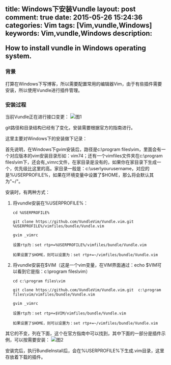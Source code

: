 title: Windows下安装Vundle
layout: post
comment: true
date: 2015-05-26 15:24:36
categories: Vim
tags: [Vim,vundle,Windows]
keywords: Vim,vundle,Windows
description: <div class="note info"><p>How to install vundle in Windows operating system.</p></div>
---
### 背景

打算在Windows下写博客，所以需要配置常用的编辑器Vim，由于有些插件需要安装，所以使用Vundle进行插件管理。

### 安装过程

当前Vundle正在进行接口变更：
![图1](Windows下安装Vundle1.png)

git路径和目录结构已经有了变化，安装需要根据官方的指南进行。

这里主要对Windows下的安装做下记录：

首先说明，在Windows下gvim安装后，路径是c:\program files\vim，里面会有一个对应版本的vim安装目录形如：vim74；还有一个vimfiles文件夹在c:\program files\vim下，还会有_vimrc文件，在家目录是没有的，如果你在家目录下生成一个，优先级比这里的高。家目录一般是：c:\user\yourusername，对应的是%USERPROFILE%，如果在环境变量中设置了$HOME，那么将会默认其为"~/"。

安装时，有两种方式：

1. 将vundle安装在%USERPROFILE%：

    ```
    cd %USERPROFILE%

    git clone https://github.com/VundleVim/Vundle.vim.git  %USERPROFILE%/vimfiles/bundle/Vundle.vim

    gvim _vimrc

    设置rtp为：set rtp+=%USERPROFILE%/vimfiles/bundle/Vundle.vim

    如果设置了$HOME，则可以设置为：set rtp+=~/vimfiles/bundle/Vundle.vim
    ```

2. 将vundle安装在$VIM（这是一个vim变量，在VIM界面通过：echo $VIM可以看到它是指：c:\program files\vim）

    ```
    cd c:\program files\vim

    git clone https://github.com/VundleVim/Vundle.vim.git  c:\program files\vim/vimfiles/bundle/Vundle.vim

    gvim _vimrc

    设置rtp为：set rtp+=$VIM/vimfiles/bundle/Vundle.vim

    如果设置了$HOME，则可以设置为：set rtp+=~/vimfiles/bundle/Vundle.vim
    ```

其它的不变，列在下面，这个在官方指南中可以找到，其中下面的一部分是插件示例，可以按需要安装：
![图2](Windows下安装Vundle2.png)

安装完后，执行BundleInstall后，会在%USERPROFILE%下生成.vim目录，这里存放着下载的插件。
